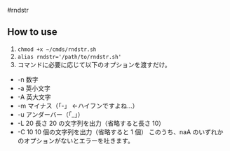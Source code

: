 #rndstr

## How to use

1. `chmod +x ~/cmds/rndstr.sh`
2. `alias rndstr='/path/to/rndstr.sh'`
3. コマンドに必要に応じて以下のオプションを渡すだけ。

- -n 数字
- -a 英小文字
- -A 英大文字
- -m マイナス（「-」 <-ハイフンですよね...）
- -u アンダーバー（「\_」）
- -L 20 長さ 20 の文字列を出力（省略すると長さ 10）
- -C 10 10 個の文字列を出力（省略すると 1 個）
  このうち、naA のいずれかのオプションがないとエラーを吐きます。
